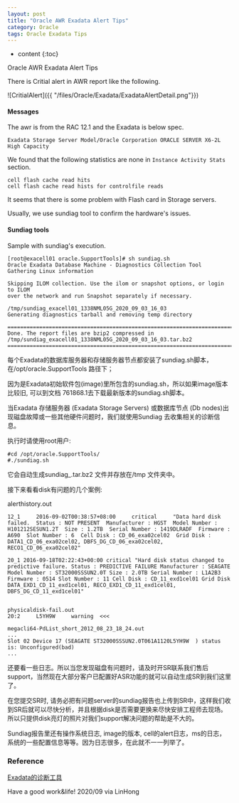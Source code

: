 ```yaml
---
layout: post
title: "Oracle AWR Exadata Alert Tips"
category: Oracle
tags: Oracle Exadata Tips 
---
```


* content
{:toc}

Oracle AWR Exadata Alert Tips

There is Critial alert in AWR report like the following.

![CritialAlert]({{ "/files/Oracle/Exadata/ExadataAlertDetail.png"}})


#### Messages

The awr is from the RAC 12.1 and the Exadata is below spec.

	Exadata Storage Server Model/Oracle Corporation ORACLE SERVER X6-2L High Capacity

We found that the following statistics are none in `Instance Activity Stats` section.

```
cell flash cache read hits
cell flash cache read hists for controlfile reads
```
It seems that there is some problem with Flash card in Storage servers.

Usually, we use sundiag tool to confirm the hardware's issues.

#### Sundiag tools

Sample with sundiag's execution.

```shell
[root@exacell01 oracle.SupportTools]# sh sundiag.sh
Oracle Exadata Database Machine - Diagnostics Collection Tool
Gathering Linux information

Skipping ILOM collection. Use the ilom or snapshot options, or login to ILOM
over the network and run Snapshot separately if necessary.

/tmp/sundiag_exacell01_1338NML05G_2020_09_03_16_03
Generating diagnostics tarball and removing temp directory

==============================================================================
Done. The report files are bzip2 compressed in /tmp/sundiag_exacell01_1338NML05G_2020_09_03_16_03.tar.bz2
==============================================================================

```

每个Exadata的数据库服务器和存储服务器节点都安装了sundiag.sh脚本， 在/opt/oracle.SupportTools 路径下；

因为是Exadata初始软件包(image)里所包含的sundiag.sh，所以如果image版本比较旧, 可以到文档 761868.1去下载最新版本的sundiag.sh脚本。


当Exadata 存储服务器 (Exadata Storage Servers) 或数据库节点 (Db nodes)出现磁盘故障或一些其他硬件问题时，我们就使用Sundiag 去收集相关的诊断信息。

执行时请使用root用户:

```
#cd /opt/oracle.SupportTools/
#./sundiag.sh
```

它会自动生成sundiag_<hostname>_<serialnumber>_<timestamp>.tar.bz2 文件并存放在/tmp 文件夹中。

接下来看看disk有问题的几个案例:

alerthistory.out
```
12_1     2016-09-02T00:38:57+08:00     critical     "Data hard disk failed.  Status : NOT PRESENT  Manufacturer : HGST  Model Number : H101212SESUN1.2T  Size : 1.2TB  Serial Number : 1419DLRADF  Firmware : A690  Slot Number : 6  Cell Disk : CD_06_exa02cel02  Grid Disk : DATA1_CD_06_exa02cel02, DBFS_DG_CD_06_exa02cel02, RECO1_CD_06_exa02cel02"

20_1 2016-09-18T02:22:43+00:00 critical "Hard disk status changed to predictive failure. Status : PREDICTIVE FAILURE Manufacturer : SEAGATE Model Number : ST32000SSSUN2.0T Size : 2.0TB Serial Number : L1A2B3 Firmware : 0514 Slot Number : 11 Cell Disk : CD_11_exd1cel01 Grid Disk DATA_EXD1_CD_11_exd1cel01, RECO_EXD1_CD_11_exd1cel01, DBFS_DG_CD_11_exd1cel01"


physicaldisk-fail.out
20:2     L5YH9W     warning  <<<

megacli64-PdList_short_2012_08_23_18_24.out
...
Slot 02 Device 17 (SEAGATE ST32000SSSUN2.0T061A1120L5YH9W  ) status is: Unconfigured(bad)
...
```

还要看一些日志。所以当您发现磁盘有问题时，请及时开SR联系我们售后support，当然现在大部分客户已配置好ASR功能的就可以自动生成SR到我们这里了。

在您提交SR时, 请务必把有问题server的sundiag报告也上传到SR中，这样我们收到SR后就可以尽快分析，并且根据disk是否需要更换来尽快安排工程师去现场。所以只提供disk亮灯的照片对我们support解决问题的帮助是不大的。

Sundiag报告里还有操作系统日志, image的版本, cell的alert日志，ms的日志，系统的一些配置信息等等。因为日志很多，在此就不一一列举了。


### Reference


[Exadata的诊断工具](https://blogs.oracle.com/exadatacn/exadata-v7)





Have a good work&life! 2020/09 via LinHong


